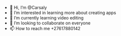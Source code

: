 - 👋 Hi, I’m @Carsaly
- 👀 I’m interested in learning more about creating apps
- 🌱 I’m currently learning video editing
- 💞️ I’m looking to collaborate on everyone
- 📫 How to reach me +27617880142

<!---
Carsaly/Carsaly is a ✨ special ✨ repository because its `README.md` (this file) appears on your GitHub profile.
You can click the Preview link to take a look at your changes.
--->
